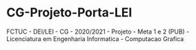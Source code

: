 # CG-Projeto-Porta-LEI
FCTUC - DEI/LEI - CG - 2020/2021 - Projeto - Meta 1 e 2 (PUB) - Licenciatura em Engenharia Informatica - Computacao Grafica
